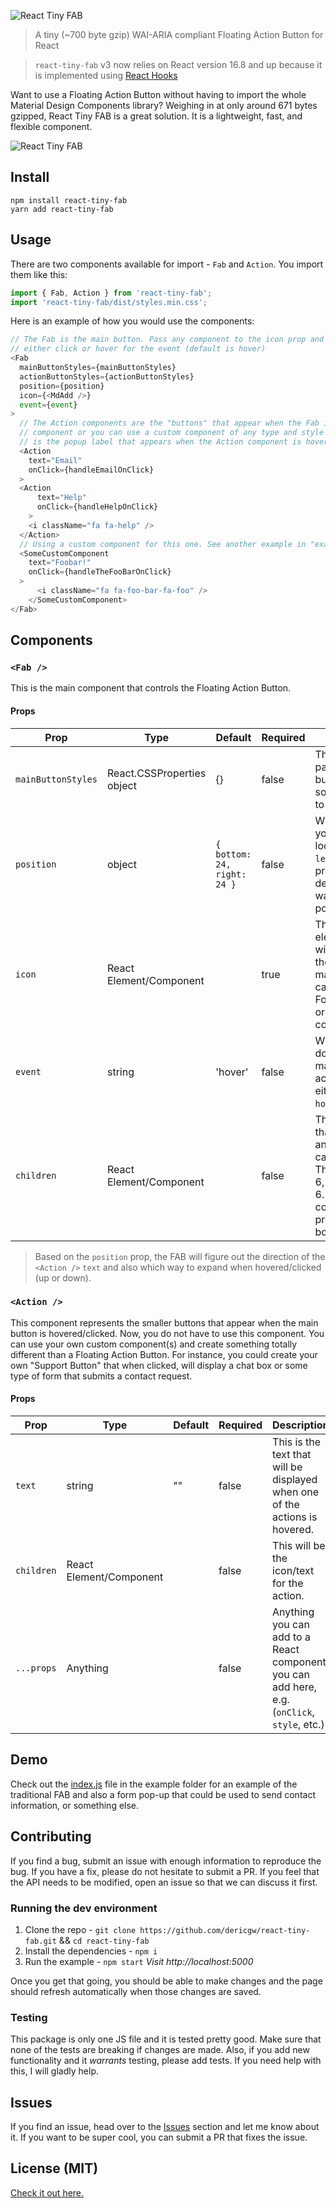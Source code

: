 ![React Tiny FAB](https://raw.githubusercontent.com/dericgw/react-tiny-fab/master/logo.png)

> A tiny (~700 byte gzip) WAI-ARIA compliant Floating Action Button for React

> `react-tiny-fab` v3 now relies on React version 16.8 and up because it is implemented using [React Hooks](https://reactjs.org/docs/hooks-intro.html)

Want to use a Floating Action Button without having to import the whole Material Design Components library? Weighing in
at only around 671 bytes gzipped, React Tiny FAB is a great solution. It is a lightweight, fast, and flexible component.

![React Tiny FAB](https://raw.githubusercontent.com/dericgw/react-tiny-fab/master/fab.gif)

## Install

```
npm install react-tiny-fab
yarn add react-tiny-fab
```

## Usage
There are two components available for import - `Fab` and `Action`. You import them like this:

```js
import { Fab, Action } from 'react-tiny-fab';
import 'react-tiny-fab/dist/styles.min.css';
```

Here is an example of how you would use the components:
```js
// The Fab is the main button. Pass any component to the icon prop and choose 
// either click or hover for the event (default is hover)
<Fab
  mainButtonStyles={mainButtonStyles}
  actionButtonStyles={actionButtonStyles}
  position={position}
  icon={<MdAdd />}
  event={event}
>
  // The Action components are the "buttons" that appear when the Fab is open. You can use the out-of-the-box Action 
  // component or you can use a custom component of any type and style it any way that you'd like. The "text" prop
  // is the popup label that appears when the Action component is hovered.
  <Action
    text="Email"
    onClick={handleEmailOnClick}
  >
  <Action
      text="Help"
      onClick={handleHelpOnClick}
    >
    <i className="fa fa-help" />
  </Action>
  // Using a custom component for this one. See another example in "example/src/index.js"
  <SomeCustomComponent
    text="Foobar!"
    onClick={handleTheFooBarOnClick}
  >
      <i className="fa fa-foo-bar-fa-foo" />
    </SomeCustomComponent>
</Fab>
```

## Components
### `<Fab />`
This is the main component that controls the Floating Action Button.

#### Props
| Prop                 | Type                       | Default                   | Required | Description                                                                                                                                |
|----------------------|----------------------------|-------------------------- |----------|--------------------------------------------------------------------------------------------------------------------------------------------|
| `mainButtonStyles`   | React.CSSProperties object | {}                        | false    | This object is passed to the main button's `style` prop so use React styles to style the button.                                           |
| `position`           | object                     | `{ bottom: 24, right: 24 }` | false    | Where do you want your FAB to be located? Use `top`, `left`, `bottom`, `right` properties to declare where you want the FAB to be positioned. |
| `icon`               | React Element/Component    |                           | true     | This element/component will be the used as the icon for the main button. This can be text, or a Font Awesome icon, or any other component. |
| `event`              | string                     | 'hover'                   | false    | What type of event do you want to make the FAB menu active? This can be either `click` or `hover`.                                         |
| `children`           | React Element/Component    |                           | false    | This is the children that will be mapped and rendered. This can be anything. There can be up to 6, but no more than 6. An `Action` component is provided out of the box.           |

> Based on the `position` prop, the FAB will figure out the direction of the `<Action />` `text` and also which way to 
> expand when hovered/clicked (up or down).

### `<Action />` 
This component represents the smaller buttons that appear when the main button is hovered/clicked. Now, you do not have 
to use this component. You can use your own custom component(s) and create something totally different than a Floating
Action Button. For instance, you could create your own "Support Button" that when clicked, will display a chat box or 
some type of form that submits a contact request.

#### Props
| Prop       | Type                    | Default | Required | Description                                                                  |
|------------|-------------------------|---------|----------|------------------------------------------------------------------------------|
| `text`     | string                  | ""      | false    | This is the text that will be displayed when one of the actions is hovered.  |
| `children` | React Element/Component |         | false    | This will be the icon/text for the action.                                   |
| `...props` | Anything                |         | false    | Anything you can add to a React component, you can add here, e.g. (`onClick`, `style`, etc.) |

## Demo
Check out the [index.js](./example/index.html) file in the example folder for an example of the traditional FAB and 
also a form pop-up that could be used to send contact information, or something else. 

## Contributing
If you find a bug, submit an issue with enough information to reproduce the bug. If you have a fix, please do not 
hesitate to submit a PR. If you feel that the API needs to be modified, open an issue so that we can discuss it first.

### Running the dev environment
1. Clone the repo - `git clone https://github.com/dericgw/react-tiny-fab.git` && `cd react-tiny-fab`
2. Install the dependencies - `npm i`
3. Run the example - `npm start` _Visit http://localhost:5000_

Once you get that going, you should be able to make changes and the page should refresh automatically when those changes
are saved.

### Testing
This package is only one JS file and it is tested pretty good. Make sure that none of the tests are breaking if changes
are made. Also, if you add new functionality and it *warrants* testing, please add tests. If you need help with this, I
will gladly help.


## Issues
If you find an issue, head over to the [Issues](https://github.com/dericgw/react-tiny-fab/issues) section and let me 
know about it. If you want to be super cool, you can submit a PR that fixes the issue.

## License (MIT)
[Check it out here.](./LICENSE.md)
